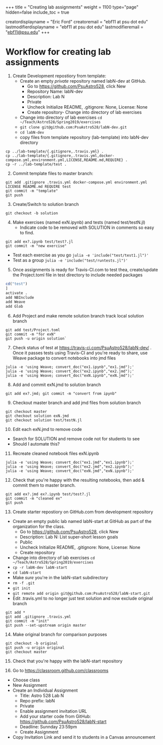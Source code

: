 +++
title = "Creating lab assignments"
weight = 1100
type="page"
hidden=false
include_toc = true

creatordisplayname = "Eric Ford"
creatoremail = "ebf11 at psu dot edu"
lastmodifierdisplayname = "ebf11 at psu dot edu"
lastmodifieremail = "ebf11@psu.edu"
+++

# Workflow for creating lab assignments

1. Create Development repostiory from template:
   - Create an empty _private_ repository named labN-dev at GitHub.
      + Go to https://github.com/PsuAstro528, click New
      + Repository Name: labN-dev
      + Description: Lab N
      + Private
      + Uncheck Initialize README, .gitignore: None, License: None
      + Create repository- Change into directory of lab exercises
   - Change into directory of lab exercises `cd ~/Teach/Astro528/Spring2019/exercises`
   - `git clone git@github.com:PsuAstro528/labN-dev.git`
   - `cd labN-dev`
   - copy files from template repository (lab-template) into labN-dev directory
```shell
cp ../lab-template/{.gitignore,.travis.yml} .
cp ../lab-template/{.gitignore,.travis.yml,docker-compose.yml,environment.yml,LICENSE,README.md,REQUIRE} .
cp -r ../lab-template/test .
```

2. Commit template files to master branch:
```shell
git add .gitignore .travis.yml docker-compose.yml environment.yml LICENSE README.md REQUIRE test
git commit -m "template"
git push
```
3. Create/Switch to solution branch
```shell
git checkout -b solution
```
4. Make exercises (named exN.ipynb) and tests (named test/testN.jl)
   - Indicate code to be removed with SOLUTION in comments so easy to find.
```shell
git add ex?.ipynb test/test?.jl
git commit -m "new exercise" 
```
   - Test each exercise as you go `julia -e 'include("test/test1.jl")'`
   - Test as a group `julia -e 'include("test/runtests.jl")'`

5. Once assignments is ready for Travis-CI.com to test thea, create/update the Project.toml file in test directory to include needed packages
```julia
cd("test")
]
activate .
add NBInclude
add Weave
add Glob
```

6. Add Project and make remote solution branch track local solution branch
```shell
git add test/Project.toml
git commit -m "for exN"
git push -u origin solution`
```

7. Check status of test at https://travis-ci.com/PsuAstro528/labN-dev/ .  Once it passes tests using Travis-CI and you're ready to share, use Weave package to convert notebooks into jmd files
```shell
julia -e 'using Weave; convert_doc("ex1.ipynb","ex1.jmd");'
julia -e 'using Weave; convert_doc("ex2.ipynb","ex2.jmd");'
julia -e 'using Weave; convert_doc("exN.ipynb","exN.jmd");'
```

8. Add and commit exN.jmd to solution branch
```shell
git add ex?.jmd; git commit -m "convert from ipynb"
```

9. Checkout master branch and add jmd files from solution branch
```shell 
git checkout master
git checkout solution exN.jmd 
git checkout solution test/testN.jl
```

10. Edit each exN.jmd to remove code
   - Search for SOLUTION and remove code not for students to see
   - Should I automate this?

11.  Recreate cleaned notebook files exN.ipynb
```shell
julia -e 'using Weave; convert_doc("ex1.jmd","ex1.ipynb");'
julia -e 'using Weave; convert_doc("ex2.jmd","ex2.ipynb");'
julia -e 'using Weave; convert_doc("exN.jmd","exN.ipynb");'
```
12. Check that you're happy with the resulting notebooks, then add & commit them to master branch.
```shell
git add ex?.jmd ex?.ipynb test/test?.jl
git commit -m "cleaned ex"
git push
```

13.  Create starter repostiory on GitHub.com from development repository
   - Create an empty public lab named labN-start at GitHub as part of the organization for the class.
      + Go to https://github.com/PsuAstro528, click New
      + Description: Lab N:  List super-short lesson goals
      + Public
      + Uncheck Initialize README, .gitignore: None, License: None
      + Create repository
   - Change into directory of lab exercises `cd ~/Teach/Astro528/Spring2019/exercises`
   - `cp -r labN-dev labN-start`
   - `cd labN-start`
   - Make _sure_ you're in the labN-start subdirectory
   - `rm -f .git`
   - `git init`
   - `git remote add origin git@github.com:PsuAstro528/labN-start.git`
   - Edit .travis.yml to no longer just test solution and now exclude original branch

```shell
git add *
git add .gitignore .travis.yml 
git commit -m "init"
git push --set-upstream origin master
```

14. Make original branch for comparison purposes
```shell
git checkout -b original
git push -u origin original
git checkout master
```

15. Check that you're happy with the labN-start repository

16. Go to https://classroom.github.com/classrooms
   - Choose class
   - New Assignment
   - Create an Individual Assignment
      -  Title: Astro 528 Lab N
      -  Repo prefix: labN
      -  Private
      -  Enable assignment invitation URL
      -  Add your starter code from GitHub:  https://github.com/PsuAstro528/labN-start
      - Deadline: Sunnday 23:59pm
      - Create Assignment
   -  Copy Invitation Link and send it to students in a Canvas announcement


